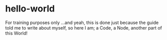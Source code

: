 # hello-world
For training purposes only
...and yeah, this is done just because the guide told me to write about myself, so here I am; a Code, a Node, another part of this World!
